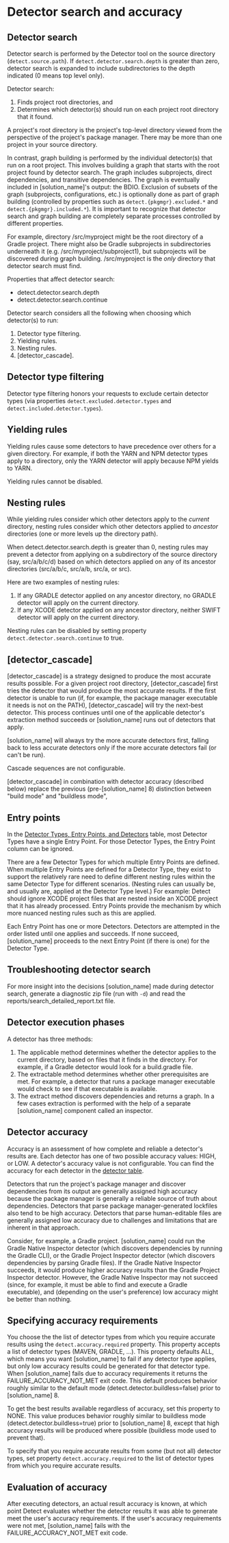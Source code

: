 # Detector search and accuracy

## Detector search

Detector search is performed by the Detector tool on the source directory (`detect.source.path`).
If `detect.detector.search.depth` is greater than zero, detector search is expanded to include subdirectories
to the depth indicated (0 means top level only).

Detector search:

1. Finds project root directories, and
1. Determines which detector(s) should run on each project root directory that it found.

A project's root directory is the project's top-level directory viewed from the perspective of the project's package manager.
There may be more than one project in your source directory.

In contrast, graph building is performed by the individual detector(s) that run on a root project. This involves building a graph that
starts with the root project found by detector search. The graph includes subprojects, direct dependencies, and transitive dependencies.
The graph is eventually included in [solution_name]'s output: the BDIO.
Exclusion of subsets of the graph (subprojects, configurations, etc.) is optionally done as 
part of graph building (controlled by properties such as `detect.{pkgmgr}.excluded.*` and `detect.{pkgmgr}.included.*`).
It is important to recognize that detector search and graph building are completely separate processes
controlled by different properties.

For example, directory /src/myproject might be the root directory of a Gradle project. There might also be Gradle subprojects
in subdirectories underneath it (e.g. /src/myproject/subproject1), but subprojects will be discovered during graph building.
/src/myproject is the *only* directory that detector search must find.

Properties that affect detector search:

* detect.detector.search.depth
* detect.detector.search.continue

Detector search considers all the following when choosing which detector(s) to run:

1. Detector type filtering.
1. Yielding rules.
1. Nesting rules.
1. [detector_cascade].

## Detector type filtering

Detector type filtering honors your requests to exclude certain detector types (via properties `detect.excluded.detector.types` and `detect.included.detector.types`).

## Yielding rules

Yielding rules cause some detectors to have precedence over others for a given directory. For example, if both the
YARN and NPM detector types apply to a directory, only the YARN detector will apply
because NPM yields to YARN.

Yielding rules cannot be disabled.

## Nesting rules

While yielding rules consider which other detectors apply to the *current* directory,
nesting rules consider which other detectors applied to *ancestor* directories
(one or more levels up the directory path).

When detect.detector.search.depth is greater than 0,
nesting rules may prevent a detector from applying on a subdirectory of the source directory (say, src/a/b/c/d)
based on which detectors applied on any of its ancestor directories (src/a/b/c, src/a/b, src/a, or src).

Here are two examples of nesting rules:
1. If any GRADLE detector applied on any ancestor directory, no GRADLE detector will apply on the current directory.
1. If any XCODE detector applied on any ancestor directory, neither SWIFT detector will apply on the current directory.

Nesting rules can be disabled by setting
property `detect.detector.search.continue` to true.

## [detector_cascade]

[detector_cascade] is a strategy designed to produce the most accurate results possible.
For a given project root directory, [detector_cascade] first tries the detector that would produce the most accurate results.
If the first detector is unable to run (if, for example, the package manager executable it needs is not on the PATH),
[detector_cascade] will try the next-best detector. This process continues until one of the applicable detector's extraction method succeeds
or [solution_name] runs out of detectors that apply.

[solution_name] will always try the more accurate detectors first, falling back to less accurate detectors only if the more accurate
detectors fail (or can't be run). 

Cascade sequences are not configurable.

[detector_cascade] in combination with detector accuracy (described below) replace the previous (pre-[solution_name] 8) distinction between "build mode" and "buildless mode",

## Entry points

In the
[Detector Types, Entry Points, and Detectors](detectors.html)
table, most Detector Types have a single Entry Point. For those Detector Types, the Entry Point column can be ignored.

There are a few Detector Types for which multiple Entry Points are defined.
When multiple Entry Points are defined for a Detector Type,
they exist to support the relatively rare need to define different nesting rules
within the same Detector Type for different scenarios.
(Nesting rules can usually be, and usually are, applied at the Detector Type level.)
For example: Detect should ignore XCODE project files that are nested inside an XCODE project that it has already processed.
Entry Points provide the mechanism by which more nuanced nesting rules such as this are applied.

Each Entry Point has one or more Detectors. Detectors are attempted in the order listed until one applies and succeeds.
If none succeed, [solution_name] proceeds to the next Entry Point (if there is one) for the Detector Type.

## Troubleshooting detector search

For more insight into the decisions [solution_name] made during detector search, generate
a diagnostic zip file (run with `-d`) and read the reports/search_detailed_report.txt file.

## Detector execution phases

A detector has three methods:

1. The applicable method determines whether the detector applies to the current directory, based on files that it finds in the directory. For example, if a Gradle detector would look for a build.gradle file.
1. The extractable method determines whether other prerequisites are met. For example, a detector that runs a package manager executable would check to see if that executable is available.
1. The extract method discovers dependencies and returns a graph. In a few cases extraction is performed with the help of a separate [solution_name] component called an inspector.

## Detector accuracy

Accuracy is an assessment of how complete and reliable a detector's results are. Each detector has one of two possible accuracy values: HIGH, or LOW.
A detector's accuracy value is not configurable.
You can find the accuracy for each detector in the [detector table](../components/detectors.md).

Detectors that run the project's package manager and
discover dependencies from its output are generally assigned high accuracy because the package manager is generally a reliable source of truth
about dependencies.
Detectors that parse package manager-generated lockfiles also tend to be high accuracy.
Detectors that parse human-editable files are generally assigned low accuracy due to challenges and limitations that are inherent in that approach.

Consider, for example, a Gradle project.
[solution_name] could run the Gradle Native Inspector detector
(which discovers dependencies by running the Gradle CLI), or the
Gradle Project Inspector detector (which discovers dependencies by parsing Gradle files).
If the Gradle Native Inspector succeeds, it would produce higher accuracy results than the Gradle Project Inspector detector.
However, the Gradle Native Inspector may not succeed (since, for example, it must be able to find and execute a Gradle executable),
and (depending on the user's preference) low accuracy might be better than nothing.

## Specifying accuracy requirements

You choose the the list of detector types from which you require accurate results using the `detect.accuracy.required` property.
This property accepts a list of detector types (MAVEN, GRADLE, ...).
This property defaults ALL, which means you want [solution_name] to fail if any detector type applies, but
only low accuracy results could be generated for that detector type.
When [solution_name] fails due to accuracy requirements it returns the FAILURE_ACCURACY_NOT_MET exit code.
This default produces behavior roughly similar to the default mode (detect.detector.buildless=false) prior to [solution_name] 8.

To get the best results available regardless of accuracy, set this property to NONE.
This value produces behavior roughly similar to buildless mode (detect.detector.buildless=true) prior to [solution_name] 8,
except that high accuracy results will be produced where possible (buildless mode used to prevent that).

To specify that you require accurate results from some (but not all) detector types, set property
`detect.accuracy.required` to the list of detector types from which you require accurate results.

## Evaluation of accuracy

After executing detectors, an actual result accuracy is known, at which point Detect evaluates whether the detector results it was able to generate meet the user's accuracy requirements.
If the user's accuracy requirements were not met, [solution_name]
fails with the FAILURE_ACCURACY_NOT_MET exit code.
